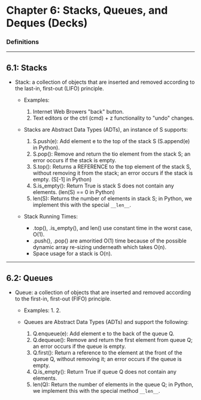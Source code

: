 # Chapter 6: Stacks, Queues, and Deques (Decks)

### Definitions

---

## 6.1: Stacks

- Stack: a collection of objects that are inserted and removed according to the last-in, first-out (LIFO) principle.

    - Examples:
        1. Internet Web Browers "back" button.
        2. Text editors or the ctrl (cmd) + z functionality to "undo" changes.

    - Stacks are Abstract Data Types (ADTs), an instance of S supports:
        1. S.push(e): Add element e to the top of the stack S (S.append(e) in Python).
        2. S.pop(): Remove and return the tio element from the stack S; an error occurs if the stack is empty. 
        3. S.top(): Returns a REFERENCE to the top element of the stack S, without removing it from the stack; an error occurs if the stack is empty. (S[-1] in Python)
        4. S.is_empty(): Return True is stack S does not contain any elements. (len(S) == 0 in Python)
        5. len(S): Returns the number of elements in stack S; in Python, we implement this with the special ```__len__```. 

    - Stack Running Times:
        - .top(), .is_empty(), and len() use constant time in the worst case, O(1).
        - .push(), .pop() are amoritied O(1) time because of the possible dynamic array re-sizing underneath which takes O(n). 
        - Space usage for a stack is O(n).

---

## 6.2: Queues

- Queue: a collection of objects that are inserted and removed according to the first-in, first-out (FIFO) principle.
    
    - Examples:
        1. 
        2. 
    
    - Queues are Abstract Data Types (ADTs) and support the following:
        1. Q.enqueue(e): Add element e to the back of the queue Q.
        2. Q.dequeue(): Remove and return the first element from queue Q; an error occurs if the queue is empty. 
        3. Q.first(): Return a reference to the element at the front of the queue Q, without removing it; an error occurs if the queue is empty. 
        4. Q.is_empty(): Return True if queue Q does not contain any elements. 
        5. len(Q): Return the number of elements in the queue Q; in Python, we implement this with the special method ```__len__```.

        


